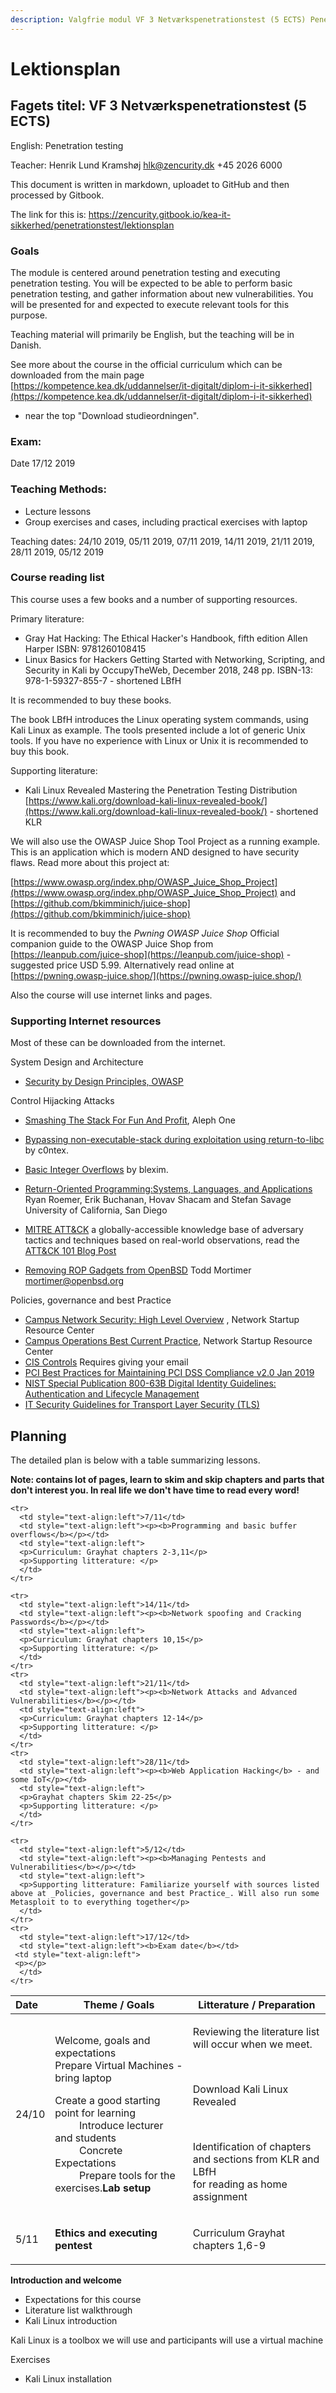 ```yaml
---
description: Valgfrie modul VF 3 Netværkspenetrationstest (5 ECTS) Penetration testing
---
```


# Lektionsplan

## Fagets titel: VF 3 Netværkspenetrationstest \(5 ECTS\)

English: Penetration testing

Teacher: Henrik Lund Kramshøj hlk@zencurity.dk +45 2026 6000

This document is written in markdown, uploadet to GitHub and then processed by Gitbook.

The link for this is:
https://zencurity.gitbook.io/kea-it-sikkerhed/penetrationstest/lektionsplan

### Goals

The module is centered around penetration testing and executing penetration testing. You will be expected to be able to perform basic penetration testing, and gather information about new vulnerabilities. You will be presented for and expected to execute relevant tools for this purpose.

Teaching material will primarily be English, but the teaching will be in Danish.

See more about the course in the official curriculum which can be downloaded from the main page [https://kompetence.kea.dk/uddannelser/it-digitalt/diplom-i-it-sikkerhed](https://kompetence.kea.dk/uddannelser/it-digitalt/diplom-i-it-sikkerhed)
- near the top "Download studieordningen".

### Exam:

Date 17/12 2019

### Teaching Methods:

* Lecture lessons
* Group exercises and cases, including practical exercises with laptop

Teaching dates: 24/10 2019, 05/11 2019, 07/11 2019, 14/11 2019, 21/11 2019, 28/11 2019, 05/12 2019

### Course reading list

This course uses a few books and a number of supporting resources.

Primary literature:

* Gray Hat Hacking: The Ethical Hacker's Handbook, fifth edition
Allen Harper ISBN: 9781260108415
* Linux Basics for Hackers Getting Started with Networking, Scripting, and Security in Kali by OccupyTheWeb, December 2018, 248 pp. ISBN-13: 978-1-59327-855-7 - shortened LBfH

It is recommended to buy these books.

The book LBfH introduces the Linux operating system commands, using Kali Linux as example. The tools presented include a lot of generic Unix tools. If you have no experience with Linux or Unix it is recommended to buy this book.


Supporting literature:

* Kali Linux Revealed  Mastering the Penetration Testing Distribution [https://www.kali.org/download-kali-linux-revealed-book/](https://www.kali.org/download-kali-linux-revealed-book/) - shortened KLR

We will also use the OWASP Juice Shop Tool Project as a running example. This is an application which is modern AND designed to have security flaws. Read more about this project at:

[https://www.owasp.org/index.php/OWASP_Juice_Shop_Project](https://www.owasp.org/index.php/OWASP_Juice_Shop_Project) and
[https://github.com/bkimminich/juice-shop](https://github.com/bkimminich/juice-shop)


It is recommended to buy the _Pwning OWASP Juice Shop_
Official companion guide to the OWASP Juice Shop from [https://leanpub.com/juice-shop](https://leanpub.com/juice-shop) - suggested price USD 5.99. Alternatively read online at [https://pwning.owasp-juice.shop/](https://pwning.owasp-juice.shop/)


Also the course will use internet links and pages.



### Supporting Internet resources


Most of these can be downloaded from the internet.

System Design and Architecture
* [Security by Design Principles, OWASP](https://www.owasp.org/index.php/Security_by_Design_Principles)

Control Hijacking Attacks
* [Smashing The Stack For Fun And Profit](http://www.phrack.com/issues.html?issue=49&id=14#article), Aleph One
* [Bypassing non-executable-stack during exploitation using return-to-libc](http://css.csail.mit.edu/6.858/2014/readings/return-to-libc.pdf)
 by c0ntex.
* [Basic Integer Overflows](http://www.phrack.com/issues.html?issue=60&id=10#article) by blexim.
* [Return-Oriented Programming:Systems, Languages, and Applications](https://hovav.net/ucsd/dist/rop.pdf)
Ryan Roemer, Erik Buchanan, Hovav Shacam and Stefan Savage University of California, San Diego
* [MITRE ATT&CK](https://attack.mitre.org/) a globally-accessible knowledge base of adversary tactics and techniques based on real-world observations, read the [ATT&CK 101 Blog Post](https://medium.com/mitre-attack/att-ck-101-17074d3bc62)

* [Removing ROP Gadgets from OpenBSD](https://www.openbsd.org/papers/asiabsdcon2019-rop-paper.pdf) Todd Mortimer mortimer@openbsd.org



Policies, governance and best Practice
* [Campus Network Security: High Level Overview](https://nsrc.org/workshops/2018/myren-nsrc-cndo/networking/cndo/en/presentations/Campus_Security_Overview.pdf) , Network Startup Resource Center  
* [Campus Operations Best Current Practice](https://nsrc.org/workshops/2018/tenet-nsrc-cndo/networking/cndo/en/presentations/Campus_Operations_BCP.pdf), Network Startup Resource Center  
* [CIS Controls](https://learn.cisecurity.org/cis-controls-download) Requires giving your email
* [PCI Best Practices for Maintaining PCI DSS Compliance v2.0 Jan 2019](https://www.pcisecuritystandards.org/documents/PCI_DSS_V2.0_Best_Practices_for_Maintaining_PCI_DSS_Compliance.pdf?agreement=true&time=1555354264656)
* [NIST Special Publication 800-63B Digital Identity Guidelines: Authentication and Lifecycle Management](https://pages.nist.gov/800-63-3/sp800-63b.html)
* [IT Security Guidelines for Transport Layer Security (TLS)](https://english.ncsc.nl/publications/publications/2019/juni/01/it-security-guidelines-for-transport-layer-security-tls)



## Planning

The detailed plan is below with a table summarizing lessons.

**Note: contains lot of pages, learn to skim and skip chapters and parts that don't interest you. In real life we don't have time to read every word!**

<table>
  <thead>
    <tr>
      <th style="text-align:left;width:10%">Date</th>
      <th style="width:45%">Theme / Goals</th>
      <th style="width:45%">Litterature / Preparation</th>
    </tr>
  </thead>
  <tbody>
    <tr>
      <td style="text-align:left">24/10</td>
      <td style="text-align:left">
        <p>Welcome, goals and expectations</br>
        Prepare Virtual Machines - bring laptop</p>
        <p>Create a good starting point for learning </br>
         Introduce lecturer and students </br>
         Concrete Expectations </br>
         Prepare tools for the exercises.<b>Lab setup</b> </p>
      </td>
      <td style="text-align:left">
      <p> Reviewing the literature list will occur when we meet. </p>
         <p> Download Kali Linux Revealed </p>
         <p> Identification of chapters and sections from KLR and LBfH<br>
        for reading as home assignment </p>
      </td>
    </tr>
    <tr>
      <td style="text-align:left">5/11</td>
      <td style="text-align:left"><p><b>Ethics and executing pentest</b></p></td>
      <td style="text-align:left">
      <p></p>
      <p>Curriculum Grayhat chapters 1,6-9</p>
      </td>
    </tr>

    <tr>
      <td style="text-align:left">7/11</td>
      <td style="text-align:left"><p><b>Programming and basic buffer overflows</b></p></td>
      <td style="text-align:left">
      <p>Curriculum: Grayhat chapters 2-3,11</p>
      <p>Supporting litterature: </p>
      </td>
    </tr>

    <tr>
      <td style="text-align:left">14/11</td>
      <td style="text-align:left"><p><b>Network spoofing and Cracking Passwords</b></p></td>
      <td style="text-align:left">
      <p>Curriculum: Grayhat chapters 10,15</p>
      <p>Supporting litterature: </p>
      </td>
    </tr>
    <tr>
      <td style="text-align:left">21/11</td>
      <td style="text-align:left"><p><b>Network Attacks and Advanced Vulnerabilities</b></p></td>
      <td style="text-align:left">
      <p>Curriculum: Grayhat chapters 12-14</p>
      <p>Supporting litterature: </p>
      </td>
    </tr>
    <tr>
      <td style="text-align:left">28/11</td>
      <td style="text-align:left"><p><b>Web Application Hacking</b> - and some IoT</p></td>
      <td style="text-align:left">
      <p>Grayhat chapters Skim 22-25</p>
      <p>Supporting litterature: </p>
      </td>
    </tr>

    <tr>
      <td style="text-align:left">5/12</td>
      <td style="text-align:left"><p><b>Managing Pentests and Vulnerabilities</b></p></td>
      <td style="text-align:left">
      <p>Supporting litterature: Familiarize yourself with sources listed above at _Policies, governance and best Practice_. Will also run some Metasploit to to everything together</p>
      </td>
    </tr>
    <tr>
      <td style="text-align:left">17/12</td>
      <td style="text-align:left"><b>Exam date</b></td>
     <td style="text-align:left">
     <p></p>
      </td>
    </tr>

  </tbody>
</table>


**Introduction and welcome**

* Expectations for this course
* Literature list walkthrough
* Kali Linux introduction

Kali Linux is a toolbox we will use and participants will use a virtual machine

Exercises
* Kali Linux installation
